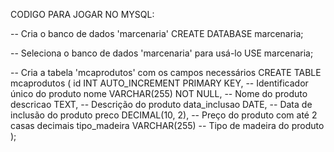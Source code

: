 CODIGO PARA JOGAR NO MYSQL:


-- Cria o banco de dados 'marcenaria'
CREATE DATABASE marcenaria;

-- Seleciona o banco de dados 'marcenaria' para usá-lo
USE marcenaria;

-- Cria a tabela 'mcaprodutos' com os campos necessários
CREATE TABLE mcaprodutos (
    id INT AUTO_INCREMENT PRIMARY KEY,         -- Identificador único do produto
    nome VARCHAR(255) NOT NULL,                -- Nome do produto
    descricao TEXT,                            -- Descrição do produto
    data_inclusao DATE,                        -- Data de inclusão do produto
    preco DECIMAL(10, 2),                      -- Preço do produto com até 2 casas decimais
    tipo_madeira VARCHAR(255)                  -- Tipo de madeira do produto
);
